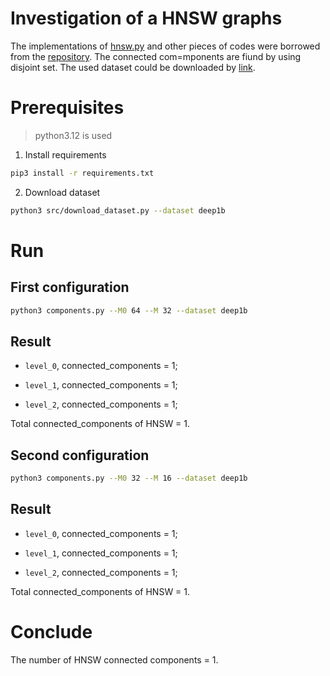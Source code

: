 # Investigation of a HNSW graphs

The implementations of [hnsw.py](./src/hnsw.py) and other pieces of codes were borrowed from the [repository](https://github.com/aponom84/navigable-graphs-python/tree/main). The connected com=mponents are fiund by using disjoint set. The used dataset could be downloaded by [link](https://research.yandex.com/blog/benchmarks-for-billion-scale-similarity-search#14h2).

# Prerequisites
> python3.12 is used

1. Install requirements
```bash
pip3 install -r requirements.txt
```

2. Download dataset
```bash
python3 src/download_dataset.py --dataset deep1b
```

# Run

## First configuration
```bash
python3 components.py --M0 64 --M 32 --dataset deep1b
```
## Result
- `level_0`, connected_components = 1;

- `level_1`, connected_components = 1;

- `level_2`, connected_components = 1;

Total connected_components of HNSW = 1.

## Second configuration
```bash
python3 components.py --M0 32 --M 16 --dataset deep1b
```
## Result
- `level_0`, connected_components = 1;

- `level_1`, connected_components = 1;

- `level_2`, connected_components = 1;

Total connected_components of HNSW = 1.

# Conclude
The number of HNSW connected components = 1.
